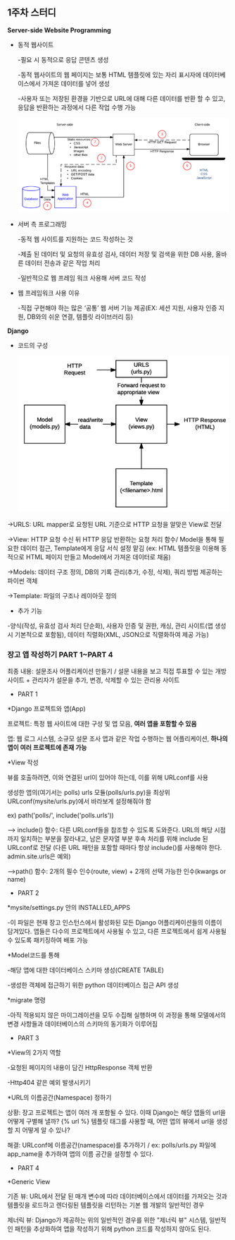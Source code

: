 ## 1주차 스터디

**Server-side Website Programming**

- 동적 웹사이트

  -필요 시 동적으로 응답 콘텐츠 생성

  -동적 웹사이트의 웹 페이지는 보통 HTML 템플릿에 있는 자리 표시자에 데이터베이스에서 가져온 데이터를 넣어 생성

  -사용자 또는 저장된 환경을 기반으로 URL에 대해 다른 데이터를 반환 할 수 있고, 응답을 반환하는 과정에서 다른 작업 수행 가능

  ![dynamic_website](./img/dynamic_website.png)

  

  

- 서버 측 프로그래밍

  -동적 웹 사이트를 지원하는 코드 작성하는 것

  -제출 된 데이터 및 요청의 유효성 검사, 데이터 저장 및 검색을 위한 DB 사용, 올바른 데이터 전송과 같은 작업 처리

  -일반적으로 웹 프레임 워크 사용해 서버 코드 작성

- 웹 프레임워크 사용 이유

  -직접 구현해야 하는 많은 ‘공통’ 웹 서버 기능 제공(EX: 세션 지원, 사용자 인증 지원, DB와의 쉬운 연결, 템플릿 라이브러리 등)

**Django**

- 코드의 구성

  ![Django_code](./img/Django_code.png)

->URLS: URL mapper로 요청된 URL 기준으로 HTTP 요청을 알맞은 View로 전달

->View: HTTP 요청 수신 뒤 HTTP 응답 반환하는 요청 처리 함수/ Model을 통해 필요한 데이터 접근, Template에게 응답 서식 설정 맡김 (ex: HTML 템플릿을 이용해 동적으로 HTML 페이지 만들고 Model에서 가져온 데이터로 채움)

->Models: 데이터 구조 정의, DB의 기록 관리(추가, 수정, 삭제), 쿼리 방법 제공하는 파이썬 객체

->Template: 파일의 구조나 레이아웃 정의

- 추가 기능

-양식(작성, 유효성 검사 처리 단순화), 사용자 인증 및 권한, 캐싱, 관리 사이트(앱 생성 시 기본적으로 포함됨), 데이터 직렬화(XML, JSON으로 직렬화하여 제공 가능)

### 장고 앱 작성하기 PART 1~PART 4

최종 내용: 설문조사 어플리케이션 만들기 / 설문 내용을 보고 직접 투표할 수 있는 개방 사이트 + 관리자가 설문을 추가, 변경, 삭제할 수 있는 관리용 사이트

- PART 1

*Django 프로젝트와 앱(App)

프로젝트: 특정 웹 사이트에 대한 구성 및 앱 모음, **여러 앱을 포함할 수 있음**

앱: 웹 로그 시스템, 소규모 설문 조사 앱과 같은 작업 수행하는 웹 어플리케이션, **하나의 앱이 여러 프로젝트에 존재 가능**

*View 작성

뷰를 호출하려면, 이와 연결된 url이 있어야 하는데, 이를 위해 URLconf를 사용

생성한 앱의(여기서는 polls) urls 모듈(polls/urls.py)을 최상위 URLconf(mysite/urls.py)에서 바라보게 설정해줘야 함

ex) path('polls/', include('polls.urls'))

--> include() 함수: 다른 URLconf들을 참조할 수 있도록 도와준다. URL의 해당 시점까지 일치하는 부분을 잘라내고, 남은 문자열 부분 후속 처리를 위해 include 된 URLconf로 전달 (다른 URL 패턴을 포함할 때마다 항상 include()를 사용해야 한다. admin.site.urls은 예외)

-->path() 함수: 2개의 필수 인수(route, view) + 2개의 선택 가능한 인수(kwargs or name)

- PART 2

*mysite/settings.py 안의 INSTALLED_APPS

 -이 파일은 현재 장고 인스턴스에서 활성화된 모든 Django 어플리케이션들의 이름이 담겨있다. 앱들은 다수의 프로젝트에서 사용될 수 있고, 다른 프로젝트에서 쉽게 사용될 수 있도록 패키징하여 배포 가능

*Model코드를 통해 

-해당 앱에 대한 데이터베이스 스키마 생성(CREATE TABLE)

-생성한 객체에 접근하기 위한 python 데이터베이스 접근 API 생성

*migrate 명령 

-아직 적용되지 않은 마이그레이션을 모두 수집해 실행하며 이 과정을 통해 모델에서의 변경 사항들과 데이터베이스의 스키마의 동기화가 이루어짐

- PART 3

*View의 2가지 역할

-요청된 페이지의 내용이 담긴 HttpResponse 객체 반환

-Http404 같은 예외 발생시키기

*URL의 이름공간(Namespace) 정하기

상황: 장고 프로젝트는 앱이 여러 개 포함될 수 있다. 이때 Django는 해당 앱들의 url을 어떻게 구별해 낼까? {% url %} 템플릿 태그를 사용할 때, 어떤 앱의 뷰에서 url을 생성할 지 어떻게 알 수 있나?

해결: URLconf에 이름공간(namespace)를 추가하기 / ex: polls/urls.py 파일에 app_name을 추가하여 앱의 이름 공간을 설정할 수 있다.

- PART 4

*Generic View

기존 뷰: URL에서 전달 된 매개 변수에 따라 데이터베이스에서 데이터를 가져오는 것과 템플릿을 로드하고 렌더링된 템플릿을 리턴하는 기본 웹 개발의 일반적인 경우

제너릭 뷰: Django가 제공하는 위의 일반적인 경우를 위한 "제너릭 뷰" 시스템, 일반적인 패턴을 추상화하여 앱을 작성하기 위해 python 코드를 작성하지 않아도 된다.